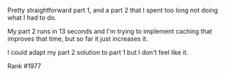 Pretty straightforward part 1, and a part 2 that I spent too long not doing what I had to do.

My part 2 runs in 13 seconds and I'm trying to implement caching that improves that time, but so far it just increases it.

I could adapt my part 2 solution to part 1 but I don't feel like it.

Rank #1977
